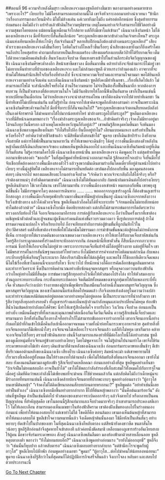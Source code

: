 ##ตอนที่ 96 ความจริงหลังดื่มสุรา
เหลียงหงจวงมองซูหลีอย่างซึมเซา พลางถามอย่างคนตายซาก “เพราะอะไร?”
เงียบกริบ ไม่มีใครสามารถตอบคำถามนี้ได้
เขาจึงหัวเราะออกมาอย่างน่าเวทนา “ข้านึกว่าเรื่องกงกรรมกงเกวียนมีจริง มิใช่ไม่ล้างแค้น แค่เวลายังมาไม่ถึง แค่รอต่ออีกหน่อย ซึ่งสุดท้ายกรรมย่อมสนอง คิดไม่ถึงว่า แท้จริงแล้วฟ้าดินไร้ความยุติธรรม เหตุใดคนอย่างเจ้าจึงสามารถใช้ชีวิตอย่างมีความสุขมาโดยตลอด แม้ตอนนี้ดูเหมือนเจ้าใกล้ตาย แต่ก็ยังมีเขาโผล่เข้ามา”
เฉินฉางเซิงก้มหน้า ไม่ได้มองเหลียงหงจวง มือที่จับกระบี่สั้นสั่นเล็กน้อย
“ตระกูลเหลียงของพวกข้าล่วงเกินเจ้าตรงไหน? ตระกูลเฉินแห่งเทียนเหลียงให้อะไรดีๆ กับเจ้ากันแน่? หลายสิบปีก่อนถึงต้องฆ่าล้างคนตระกูลเหลียง!”
เสียงหัวเราะของเหลียงหงจวงดังขึ้นเรื่อยๆ โลหิตในร่างก็ไหลเร็วขึ้นเรื่อยๆ น้ำเสียงของเขายิ่งมาก็ยิ่งเศร้าโศก จนถึงประโยคสุดท้าย คำถามกลับกลายเป็นเสียงแผดร้อง เสียงแผดร้องแบบสัตว์ป่าที่ได้รับบาดเจ็บ เต็มไปด้วยความเคียดแค้นชิงชัง สิ้นหวังและเจ็บปวด ทิ่มแทงตรงเข้าไปในส่วนลึกระดับจิตวิญญาณของผู้ฟัง
เฉินฉางเซิงก้มศีรษะต่ำลงอีก สีหน้าเขาซีดขาวลง มือสั่นมากขึ้น คล้ายกำลังจะจับด้ามกระบี่ไม่อยู่ เขาไม่อยากเห็นท่าทางที่บ้าบอของเหลียงหงจวง และไม่กล้ามองซูหลี ด้วยเกรงว่าถ้ามองแล้ว อาจยากที่จะห้ามไม่ให้ตนสำนึกเสียใจกับเรื่องที่ทำลงไป ซึ่งจะนำพาความเจ็บปวดและทรมานใจตามมา
พอได้ยินเหลียงหงจวงถามอย่างเจ็บแค้น และเห็นเฉินฉางเซิงก้มหน้า ซูหลียังคงมีท่าทีเฉยชา...เรื่องที่เกิดไปแล้ว ไม่สามารถแก้ไขได้ จะสำนึกเสียใจหรือไม่ ล้วนไร้ความหมาย ไม่จำเป็นต้องรื้อฟื้นขึ้นมาอีก หากต้องการทบทวน ก็เป็นตัวเขาเองที่ต้องทบทวนในใจ ไม่มีวันอธิบายให้โลกนี้ฟังเป็นอันขาด
เขาก็เป็นคนเช่นนี้ หากเปลี่ยนเป็นเมื่อก่อน ไม่ว่าเหลียงหงจวงจะน่าสงสารแค่ไหน เขาก็ต้องเดินจากไปด้วยท่าทีเฉยชา วันนี้ท่าทีเขาก็ไม่เปลี่ยนเช่นกัน แต่ไม่รู้ทำไม ก่อนจากไปเขาคิดจะพูดอีกสักสองสามคำ อาจเป็นเพราะเฉินฉางเซิงก้มศีรษะต่ำจนเกินไป มือที่จับกระบี่ก็สั่นจนเกินไป?
“ตระกูลเหลียงของเจ้าตอนสืบทอดบัลลังก์เป็นองค์จักรพรรดิ ได้ฆ่าคนทางใต้ไปมากน้อยเท่าไหร่ ฆ่าล้างตระกูลไปกี่ตระกูล?”
ซูหลีมองเหลียงหงจวงที่มีสีหน้าเฉยเมยพลางว่า “เรื่องฆ่าล้างตระกูลเหลียงของเจ้า...ถ้าข้าคิดทำจริงๆ เจ้าคงไม่มีทางอยู่มาได้จนถึงทุกวันนี้หรอก แล้วเหตุใดเหลียงหวังซุนก็ยังอยู่ล่ะ?”
เขาพลันรู้สึกหงุดหงิดขึ้นมา จึงหันมองเฉินฉางเซิงพลางพูดเสียงเย็นชา “ยังไม่รีบไปอีก ยืนบื้ออยู่ทำไม? เลียนแบบคนเหงา แสร้งทำเป็นสิ้นหวังหรือไร? อย่าคิดว่าช่วยชีวิตข้าแล้ว จะมีสิทธิ์มาสั่งสอนข้าได้”
พูดจบ เขาก็เดินเข้าป่าร้าง
ถึงยังบาดเจ็บสาหัส แต่การได้พักฟื้นมานานหลายวัน ทำให้เขาพอจะเดินช้าๆ ได้อยู่
กวางพื้นเมืองสองตัวหลังกินหญ้าอิ่มแปล้ก็เดินกลับมาหาเจ้าของ แต่พอเห็นซูหลีเดินออกไป และเห็นเฉินฉางเซิงยืนก้มหน้าอยู่ที่เดิมก็เริ่มสับสน ไม่รู้ควรตามใครไปดี
เฉินฉางเซิงเงยหน้าขึ้น มองเหลียงหงจวง คิดพูดอะไร แต่สุดท้ายก็พูดออกมาเพียงสองคำ “ขออภัย”
ในที่สุดก็พูดคำที่หนักหน่วงออกมาจนได้ รู้สึกคลายใจลงบ้าง จึงยื่นมือไปจับเชือกที่คล้องคอกวางพื้นเมืองสองตัวไว้ แล้วจูงพวกมันเดินตามร่างอันโดดเดี่ยวที่อยู่ด้านหน้าไปอย่างเงียบๆ
ทางนี้มุ่งสู่ทิศใต้
เหลียงหงจวงไม่สามารถยืนหยัดต่อ เขาล้มลงไปกองกับพื้น มองดูคนสองคนค่อยๆ เดินจากไป พลางแผดเสียงตะโกนอย่างเจ็บปวด “เจ้าคิดว่า พวกเจ้าจะกลับถึงใต้ได้จริงๆ หรือ? เจ้าต้องตายแน่ๆ ถ้ายังติดตามเขาต่อ”
เฉินฉางเซิงไม่ได้หันมองกลับ ก้มหน้าก้มตาเดินต่อไปอย่างเงียบๆ
ซูหลีเดินช้ามาก ใช้เวลาไม่นาน เขาก็ไล่ตามมาทัน
กวางพื้นเมืองงอเข่าหน้า หมอบลงกับพื้น เขาพยุงซูหลีขึ้นนั่ง
ไม่มีการพูดจาใดๆ ตลอดการเดินทาง
......
......
พอออกจากภูเขาร้างลูกนี้ ก็ต้องข้ามภูเขาร้างอีกสองลูก กวางพื้นเมืองจึงหยุดพักบริเวณทางขึ้นเขาที่มีหญ้าอ่อนขึ้นอยู่
เฉินฉางเซิงลงจากหลังกวาง รีบวิ่งเข้าข้างทาง แล้วโค้งตัวอาเจียน
ซูหลีเห็นแล้วก็อดไม่ได้ที่จะเยาะเย้ย “เจ้าหมอนั่นไม่ตายสักหน่อย ทำไมต้องอ้วกด้วย”
เฉินฉางเซิงโบกมือ คิดอธิบายสองคำ แต่กลับไม่สามารถข่มอาการอึดอัดระหว่างทรวงอกกับท้องไว้ได้ จึงอาเจียนออกมาอีกรอบ
การต่อสู้กับเหลียงหงจวง ถือว่าเป็นครั้งแรกที่เขาต้องเผชิญหน้าตัวต่อตัวและสู้จนชนะผู้แข็งแกร่งคนดังแห่งขั้นรวบรวมดวงดาว ซึ่งรูปแบบการต่อสู้ ถ้าไม่ธรรมดาจนน่าแปลกใจ หรือเรียบง่ายไป ก็อาจเทียบเท่ากับการต่อสู้ข้ามขั้นที่ถูกบันทึกไว้ในประวัติศาสตร์
แต่สิ่งที่เขาต้องจ่ายเพื่อให้ได้มานั้นไม่ธรรมดา การฆ่าข้ามขั้นขณะต่อสู้ย่อมไม่ง่ายดังภาพที่เห็น การอยู่ภายใต้แรงกดดันของอาณาเขตดวงดาวเหลียงหงจวง ทำให้เขาได้รับบาดเจ็บสาหัสเช่นกัน โดยรู้สึกว่ากระดูกตลอดทั้งร่างคล้ายจะหักออกจากกัน ก่อนหน้านี้ที่เขาตัวสั่น ก็สืบเนื่องจากภาวะทางอารมณ์ ซึ่งทำให้เกือบจะยืนไม่อยู่ด้วย
เพราะอาการบาดเจ็บที่แท้จริงมิได้อยู่ที่ร่างกาย แต่อยู่ที่จิตใจ
เขาไม่มีพรสวรรค์ในการสันนิษฐานแบบสวีโหย่วหรง ยิ่งไม่มีพรสวรรค์จากสายโลหิตมาแต่กำเนิด กับเพลงกระบี่รอบรู้ที่เพิ่งเรียนรู้ในระยะแรก ก็ต้องรีบเร่งฝึกเพื่อใช้ต่อสู้ศัตรู และพอใช้ ก็ใช้ออกทีเดียวเจ็ดเพลง นี่ไม่ใช่เรื่องที่เขาในตอนนี้จะแบกรับไหว ซึ่งจะว่าไป ที่หนักหน่วงก็คือการคัดเลือกข้อมูลอันมหาศาลและทำการวิเคราะห์ ซึ่งเป็นการคิดคำนวณอย่างซับซ้อนดุจมหาสมุทร หรือดุจดวงดาวบนท้องฟ้าอันกว้างใหญ่อย่างไม่มีที่สิ้นสุด การข่มความรู้สึกทุกอย่างไว้เพื่อให้หัวสมองโปร่งโล่ง ทำให้หัวสมองบางส่วนถูกกระทบกระเทือน กระทั่งแทบระเบิดออก
จิตสัมผัสทั้งหมดของเขาถูกทุ่มเทให้กับเพลงกระบี่ทั้งเจ็ด หัวสมองจึงว่างเปล่า
ร่างกายของผู้บำเพ็ญเพียรเป็นเสมือนเรือลำหนึ่งในมหาสมุทรจิตวิญญาณ ซึ่งมหาสมุทรจิตวิญญาณ ของเขาในตอนนี้แห้งเหือดไปหมดแล้ว เรือจึงลอยเท้งเต้งอยู่ในความว่างเปล่า และทำท่าจะล่มแหล่มิล่มแหล่อยู่ตลอดเวลาอย่างหยุดไม่อยู่ตลอด นี่เป็นกระบวนการที่น่ากลัวมาก เขารู้สึกว่าทุกสิ่งทุกอย่างรอบตัว ทั้งภูเขารกร้างและผืนหญ้าล้วนกำลังหมุนและแปรเปลี่ยนไม่หยุด ท้องฟ้าสีน้ำเงินเข้มคล้ายกำลังตกใส่ศีรษะ นี่ทำให้เขารู้สึกอึดอัดใจ ยากรับไหว วิงเวียน เจ็บปวด อ่อนแอเป็นอย่างยิ่ง เหมือนดื่มสุราที่ทั้งแรงและคุณภาพต่ำต่อเนื่องกันเจ็ดวันเจ็ดคืน
ความรู้สึกเช่นนี้เจ็บปวดและทรมานมาก อีกทั้งยังเป็นเรื่องทางใจที่อย่างไรก็ไม่สามารถขับออกจากร่างกายได้
เขาอาเจียนเอาเนื้อย่างกับผลไม้ป่าที่กินเข้าไปเมื่อคืนกับเช้านี้ออกมาจนหมด รวมทั้งน้ำย่อยในกระเพาะอาหารด้วย สุดท้ายสิ่งที่อาเจียนออกมาก็มีเพียงน้ำใสๆ อาเจียนจนไม่เหลืออะไรจะอาเจียนแล้ว แต่ก็ยังไม่หยุด เขาเริ่มเรอ คล้ายจะอาเจียนไปเรื่อยๆ ตราบชั่วฟ้าดินสลาย เช่นนี้จึงสามารถแสดงท่าทีที่มีต่อโลกใบนี้ได้อย่างสาสม
ซูหลีมองดูเด็กหนุ่มที่อาเจียนอยู่ข้างทางอย่างเงียบๆ โดยไม่พูดจาอะไร
จนไม่รู้ผ่านไปนานเท่าใด เขาจึงใช้ร่มกระดาษทองต่างไม้เท้า ค่อยๆ เดินเข้ามาที่ด้านหลังของเฉินฉางเซิง ก่อนยกร่มกระดาษทองขึ้นช้าๆ ตีเข้าที่บริเวณคอด้านหลังของเฉินฉางเซิง
เสียงป๊าบ เฉินฉางเซิงค่อยๆ ล้มหน้าคะมำ แต่เขาพยายามใช้เรี่ยวแรงที่เหลืออยู่ทั้งหมด ฝืนให้ร่างหงายไปด้านหลัง เพื่อไม่ให้ล้มทับสิ่งที่ตนอาเจียนออกมา
เขายังไม่สลบ ยังคงนอนลืมตามองดูท้องฟ้า รู้สึกเจ็บปวดเหลือคณา อ่อนแออย่างถึงที่สุด
ซูหลีพูดอย่างเย็นชา “ถ้าเจ้าฝืนไม่ยอมสลบอีก อาจเป็นบ้าได้”
เขาได้ใช้พละกำลังสำรองที่เก็บสะสมไว้ทั้งหมดไปกับการจู่โจมเมื่อครู่ เดิมทีคิดว่าพละกำลังนี้ไม่เพียงพอที่จะฆ่าคน ก็ใช้ช่วยคนแล้วกัน แต่กลับคิดไม่ถึงว่าเด็กหนุ่มจะมีร่างกายที่ทนทานเช่นนี้
เฉินฉางเซิงคล้ายปลาเจียนตายที่ปากพะงาบๆ พูดอย่างอ่อนแรงว่า “ผู้อาวุโส บนเขามีต้นหญ้า”
“เจ้าคงไม่ได้คิดเขียนกลอนสักบทก่อนตายหรอกนะ?” ซูหลีพูดต่อ “อย่าทำเช่นนี้เลย อย่าฝืนตัวเอง”
เฉินฉางเซิงยกมือขึ้นอย่างยากลำบาก ชี้ไปที่ต้นหญ้าพลางว่า “นั่นคือต้นเมาร้อยวัน”
ดังเช่นที่ซูหลีพูด ถ้าเป็นเช่นนี้ต่อไป หัวสมองของเขาอาจระเบิดออกจริงๆ แล้วจึงตายไป หรือกลายเป็นคนปัญญาอ่อน ที่สำคัญสุดคือ เขาในตอนนี้รู้สึกแย่มากและเจ็บปวดมากจริงๆ ถ้าเขาสามารถประคองสติเอาไว้ ไม่ให้เลอะเลือน สามารถมองเห็นเมฆขาวในท้องฟ้าสีคราม เขาต้องฝังเข็มทองลงไปในร่างตนเองก่อนแน่ เพื่อทำให้ตนเองสลบไป แต่เขาทำไม่ได้
โชคดีก็คือ ตอนล้มลง เขามองเห็นต้นหญ้าที่สามารถทำให้ตนเองสลบได้
ซูหลีเข้าใจความหมายนี้แล้ว จึงเด็ดหญ้าต้นนั้นลงมา ใช้มือหักเป็นเส้นสั้นๆ อย่างหยาบๆ ยัดเข้าไปในปากของเขา
ในที่สุดเฉินฉางเซิงก็หลับตาลง แต่สีหน้ายังคงขาวซีด ขนตาสั่นไหวน้อยๆ
ซูหลีรู้สึกอ่อนล้าจึงสูดหายใจเข้าสองที แล้วค่อยนั่งขัดสมาธิ เหลือบมองภูเขารกร้างอันเงียบสงบไร้ผู้คน มือขวาจับร่มกระดาษทอง
สักครู่ เฉินฉางเซิงพลันลืมตา มองท้องฟ้าตาด้วยสายเลื่อนลอย
ซูหลีหลุบตาลงต่ำ พลางว่า “ยังไม่ยอมสลบอีก?”
เฉินฉางเซิงพูดอย่างอ่อนแรง “ยายังไม่ออกฤทธิ์”
ซูหลีจึงว่า “เช่นนั้นก็หุบปาก แล้วหลับตารอ”
เฉินฉางเซิงตอบอย่างยากลำบาก “แต่ข้ามีอะไรจะพูดกับผู้อาวุโส”
ซูหลีเงียบไปสักพัก ก่อนพูดอย่างเฉยชา “พูดมา”
“ผู้อาวุโส...ต่อไปฆ่าคนให้น้อยลงหน่อยนะ”
พูดจบ เฉินฉางเซิงก็รู้สึกว่าในที่สุดตนก็ได้ปฏิบัติภารกิจเสร็จสิ้นแล้ว จึงเบาใจลง หลับตา และสลบไปด้วยประการฉะนี้


[Go To Next Chapter]( ./383.md)